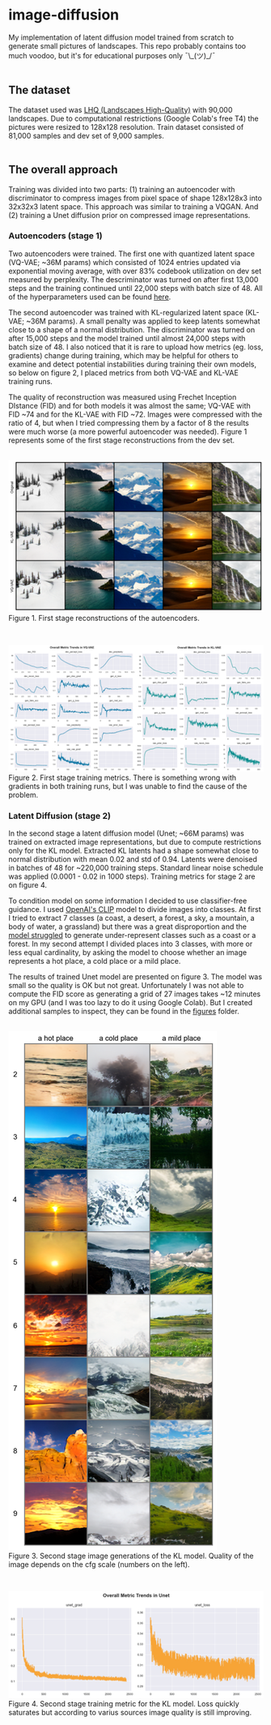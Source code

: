 # image-diffusion
My implementation of latent diffusion model trained from scratch to generate small pictures of landscapes. This repo probably contains too much voodoo, but it's for educational purposes only ¯\\\_(ツ)_/¯
<br><br>

## The dataset
The dataset used was [LHQ (Landscapes High-Quality)](https://paperswithcode.com/dataset/lhq) with 90,000 landscapes. Due to computational restrictions (Google Colab's free T4) the pictures were resized to 128x128 resolution. Train dataset consisted of 81,000 samples and dev set of 9,000 samples.
<br><br>

## The overall approach
Training was divided into two parts: (1) training an autoencoder with discriminator to compress images from pixel space of shape 128x128x3 into 32x32x3 latent space. This approach was similar to training a VQGAN. And (2) training a Unet diffusion prior on compressed image representations.


### Autoencoders (stage 1)
Two autoencoders were trained. The first one with quantized latent space (VQ-VAE; ~36M params) which consisted of 1024 entries updated via exponential moving average, with over 83% codebook utilization on dev set measured by perplexity. The descriminator was turned on after first 13,000 steps and the training continued until 22,000 steps with batch size of 48. All of the hyperparameters used can be found [here](configs/).

The second autoencoder was trained with KL-regularized latent space (KL-VAE; ~36M params). A small penalty was applied to keep latents somewhat close to a shape of a normal distribution. The discriminator was turned on after 15,000 steps and the model trained until almost 24,000 steps with batch size of 48. I also noticed that it is rare to upload how metrics (eg. loss, gradients) change during training, which may be helpful for others to examine and detect potential instabilities during training their own models, so below on figure 2, I placed metrics from both VQ-VAE and KL-VAE training runs.

The quality of reconstruction was measured using Frechet Inception DIstance (FID) and for both models it was almost the same; VQ-VAE with FID ~74 and for the KL-VAE with FID ~72. Images were compressed with the ratio of 4, but when I tried compressing them by a factor of 8 the results were much worse (a more powerful autoencoder was needed). Figure 1 represents some of the first stage reconstructions from the dev set.
<br><br>

![Reconstructions](figures/stage1.png)
Figure 1. First stage reconstructions of the autoencoders.

<br>

![KL/VQ-Metrics](figures/trends1.png)
Figure 2. First stage training metrics. There is something wrong with gradients in both training runs, but I was unable to find the cause of the problem.
<br>

### Latent Diffusion (stage 2)
In the second stage a latent diffusion model (Unet; ~66M params) was trained on extracted image representations, but due to compute restrictions only for the KL model. Extracted KL latents had a shape somewhat close to normal distribution with mean 0.02 and std of 0.94. Latents were denoised in batches of 48 for ~220,000 training steps. Standard linear noise schedule was applied (0.0001 - 0.02 in 1000 steps). Training metrics for stage 2 are on figure 4.

To condition model on some information I decided to use classifier-free guidance. I used [OpenAI's CLIP](https://openai.com/index/clip/) model to divide images into classes. At first I tried to extract 7 classes (a coast, a desert, a forest, a sky, a mountain, a body of water, a grassland) but there was a great disproportion and the [model struggled](figures/stage2-7classes.png) to generate under-represent classes such as a coast or a forest. In my second attempt I divided places into 3 classes, with more or less equal cardinality, by asking the model to choose whether an image represents a hot place, a cold place or a mild place. 

The results of trained Unet model are presented on figure 3. The model was small so the quality is OK but not great. Unfortunately I was not able to compute the FID score as generating a grid of 27 images takes ~12 minutes on my GPU (and I was too lazy to do it using Google Colab). But I created additional samples to inspect, they can be found in the [figures](figures/) folder.
<br><br>

![KL-Samples](figures/stage2-3classes.png)<br>
Figure 3. Second stage image generations of the KL model. Quality of the image depends on the cfg scale (numbers on the left).

<br>

![Unet-Metrics](figures/trends2.png)
Figure 4. Second stage training metric for the KL model. Loss quickly saturates but according to varius sources image quality is still improving.
